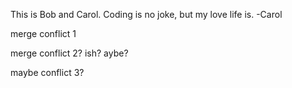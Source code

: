 This is Bob and Carol. Coding is no joke, but my love life is. -Carol

merge conflict 1

merge conflict 2? ish? aybe?

maybe conflict 3?

